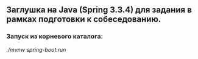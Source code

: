 ## Заглушка на Java (Spring 3.3.4) для задания в рамках подготовки к собеседованию.

### Запуск из корневого каталога:

*./mvnw spring-boot:run*
